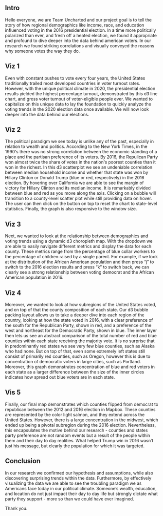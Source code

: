 ## Intro

Hello everyone, we are Team Uncharted and our project goal is to tell the story of how regional demographics like income, race, and education influenced voting in the 2016 presidential election. In a time more politically polarized than ever, and fresh off a heated election, we found it appropriate and profound to dive deeper into the data behind american voters. In our research we found striking correlations and visually conveyed the reasons why someone votes the way they do.

## Viz 1

Even with constant pushes to vote every four years, the United States traditionally trailed most developed countries in voter turnout rates. However, with the unique political climate in 2020, the presidential election results yielded the highest percentage turnout, demonstrated by this d3 line chart, and gross voter turnout of voter-eligible people ever. We wanted to capitalize on this unique data to lay the foundation to quickly analyze the voting trends in the 2020 election data once available. We will now look deeper into the data behind our elections.

## Viz 2

The political paradigm we see today is unlike any of the past, especially in relation to wealth and politics. According to the New York Times, in the 1990's there was no strong correlation between the economic standing of a place and the partisan preference of its voters. By 2016, the Repulican Party won almost twice the share of votes in the nation's poorest counties than it won in the richest. In this d3 scatterplot we see an undeniable correlation between median household income and whether that state was won by Hillary Clinton or Donald Trump (blue or red, respectively) in the 2016 election. By hovering over California we are able to see the margin of victory for Hillary Clinton and its median income. It is remarkably divided between blue and red as you move along the axis. Clicking on a bubble will transition to a county-level scatter plot while still providing data on hover. The user can then click on the button on top to reset the chart to state-level statistics. Finally, the graph is also responsive to the window size.

## Viz 3

Next, we wanted to look at the relationship between demographics and voting trends using a dynamic d3 choropleth map. With the dropdown we are able to easily navigate different metrics and display the data for each county. These metrics range from the percentage of blue collar workers to the percentage of children raised by a single parent. For example, if we look at the distribution of the African American population and then press “j” to switch to the 2016 election results and press “k” to switch back, we can clearly see a strong relationship between voting democrat and the African American population in 2016.

## Viz 4

Moreover, we wanted to look at how subregions of the United States voted, and on top of that the county composition of each state. Our d3 bubble packing layout allows us to take a deeper dive into each region of the country, looking at how the state voted in 2016, with a clear preference of the south for the Republican Party, shown in red, and a preference of the west and northeast for the Democratic Party, shown in blue. The inner layer then lets us see an abstract comparison of the total number of red and blue counties within each state receiving the majority vote. It is no surprise that in predominantly red states we see very few blue counties, such as Alaska who had none. But on top of that, even some extremely left states still consist of primarily red counties, such as Oregon, however this is due to concentration of democratic voters in large cities, such as Portland. Moreover, this graph demonstrates concentration of blue and red voters in each state as a larger difference between the size of the inner circles indicates how spread out blue voters are in each state.

## Vis 5

Finally, our final map demonstrates which counties flipped from democrat to republican between the 2012 and 2016 election in Mapbox. These counties are represented by the color light salmon, and they extend across the United States. However, there is a large concentration in the midwest, which ended up being a pivotal subregion during the 2016 election. Nevertheless, this encapsulates the motive behind our research - counties and states party preference are not random events but a result of the people within them and their day to day realities. What helped Trump win in 2016 wasn’t just his message, but clearly the population for which it was targeted.

## Conclusion

In our research we confirmed our hypothesis and assumptions, while also discovering surprising trends within the data. Furthermore, by effectively visualizing the data we are able to see the troubling paradigm we as Americans face today in our political climate. Someone’s wealth, education, and location do not just impact their day to day life but strongly dictate what party they support - more so than we could have ever imagined.

Thank you.
